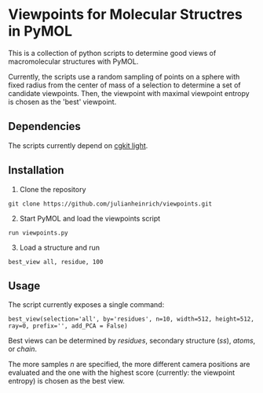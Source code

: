 # Viewpoints for Molecular Structres in PyMOL

This is a collection of python scripts to determine good views of macromolecular structures with PyMOL. 

Currently, the scripts use a random sampling of points on a sphere with fixed radius from the center of mass of a selection to determine a set of candidate viewpoints. Then, the viewpoint with maximal viewpoint entropy is chosen as the 'best' viewpoint. 

## Dependencies

The scripts currently depend on [cgkit light](http://cgkit.sourceforge.net/doc2/introduction.html#cgkit-light).

## Installation

1. Clone the repository

```
git clone https://github.com/julianheinrich/viewpoints.git
```

2. Start PyMOL and load the viewpoints script

```
run viewpoints.py
```

3. Load a structure and run 

```
best_view all, residue, 100
```

## Usage

The script currently exposes a single command:

```
best_view(selection='all', by='residues', n=10, width=512, height=512, ray=0, prefix='', add_PCA = False)
```

Best views can be determined by *residues*, secondary structure (*ss*), *atoms*, or *chain*. 

The more samples *n* are specified, the more different camera positions are evaluated and the one with the highest score (currently: the viewpoint entropy) is chosen as the best view.
